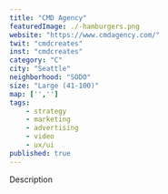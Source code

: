 ```yaml
---
title: "CMD Agency"
featuredImage: ./-hamburgers.png
website: "https://www.cmdagency.com/"
twit: "cmdcreates"
inst: "cmdcreates"
category: "C"
city: "Seattle"
neighborhood: "SODO"
size: "Large (41-100)"
map: ['','']
tags:
    - strategy
    - marketing
    - advertising
    - video
    - ux/ui
published: true
---
```


Description
